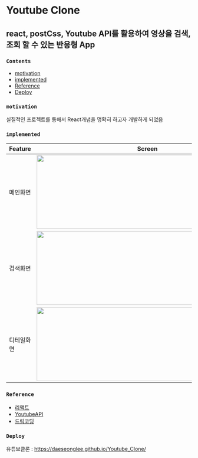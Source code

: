 # Youtube Clone
## react, postCss, Youtube API를 활용하여 영상을 검색, 조회 할 수 있는 반응형 App

### `Contents`
- [motivation](#motivation)
- [implemented](#implemented)
- [Reference](#Reference)
- [Deploy](#Deploy)

### `motivation`

 실질적인 프로젝트를 통해서 React개념을 명확히 하고자 개발하게 되었음

### `implemented`
Feature | Screen
------------ | -------------
메인화면 | <img width="600" height="200" src="https://user-images.githubusercontent.com/47413926/106908991-2b307d80-6743-11eb-80e5-6698d4c952ae.png">
검색화면 | <img width="600" height="200" src="https://user-images.githubusercontent.com/47413926/106909040-371c3f80-6743-11eb-9df9-02063710f946.png">
디테일화면 | <img width="600" height="200" src="https://user-images.githubusercontent.com/47413926/106909078-43a09800-6743-11eb-9369-016a4b0c1df8.png">

### `Reference`

 + [리액트](https://reactjs.org/)
 + [YoutubeAPI](https://developers.google.com/youtube/v3)
 + [드림코딩](https://academy.dream-coding.com/) 

### `Deploy`
   유튜브클론 : <https://daeseonglee.github.io/Youtube_Clone/>




